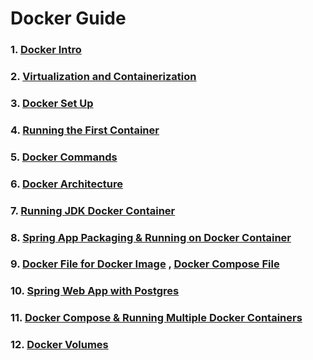 #
#  Docker Guide

### 1. [Docker Intro](/Docker_Guide/DockerIntro.md)

### 2. [Virtualization and Containerization](/Docker_Guide/Virtualization_Container.md)

### 3. [Docker Set Up](/Docker_Guide/DockerSetup.md)

### 4. [Running the First Container](/Docker_Guide/RunningContainer.md)

### 5. [Docker Commands](/Docker_Guide/RunningContainer.md)

### 6. [Docker Architecture](/Docker_Guide/Docker_Arch.md)

### 7. [Running JDK Docker Container](/Docker_Guide/JDK&SpringAppContainer.md)

### 8. [Spring App Packaging & Running on Docker Container](/Docker_Guide/JDK&SpringAppContainer.md)

### 9.  [Docker File for Docker Image](/dockerpostgres/Dockerfile) , [Docker Compose File](/dockerpostgres/Docker-compose.yml)

### 10. [Spring Web App with Postgres](/dockerpostgres/src)

### 11. [Docker Compose & Running Multiple Docker Containers](/Docker_Guide/DockerCompose.md)

### 12. [Docker Volumes](/Docker_Guide/DockerVolumes.md)


